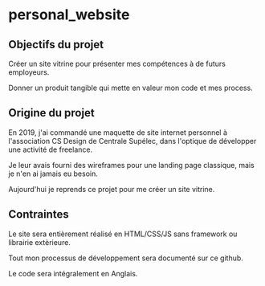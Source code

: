 # personal_website

## Objectifs du projet

Créer un site vitrine pour présenter mes compétences à de futurs employeurs.

Donner un produit tangible qui mette en valeur mon code et mes process.

## Origine du projet

En 2019, j'ai commandé une maquette de site internet personnel à l'association CS Design de Centrale Supélec, dans l'optique de développer une activité de freelance.

Je leur avais fourni des wireframes pour une landing page classique, mais je n'en ai jamais eu besoin.

Aujourd'hui je reprends ce projet pour me créer un site vitrine.

## Contraintes 

Le site sera entièrement réalisé en HTML/CSS/JS sans framework ou librairie extèrieure.

Tout mon processus de développement sera documenté sur ce github.

Le code sera intégralement en Anglais.
